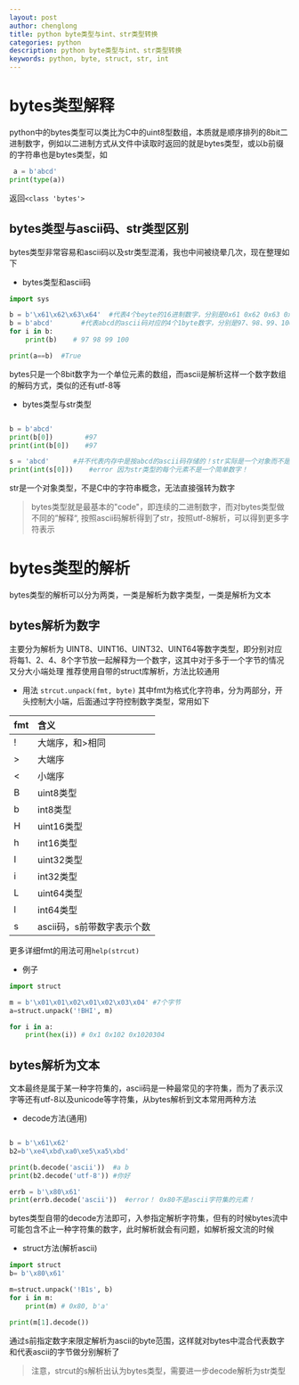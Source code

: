 ```yaml
---
layout: post
author: chenglong
title: python byte类型与int、str类型转换
categories: python
description: python byte类型与int、str类型转换
keywords: python, byte, struct, str, int
---
```


# bytes类型解释
python中的bytes类型可以类比为C中的uint8型数组，本质就是顺序排列的8bit二进制数字，例如以二进制方式从文件中读取时返回的就是bytes类型，或以b前缀的字符串也是bytes类型，如
<!-- abs -->

``` python
 a = b'abcd'
print(type(a))
```

返回`<class 'bytes'>`

## bytes类型与ascii码、str类型区别
bytes类型非常容易和ascii码以及str类型混淆，我也中间被绕晕几次，现在整理如下
- bytes类型和ascii码

```python
import sys

b = b'\x61\x62\x63\x64'  #代表4个beyte的16进制数字，分别是0x61 0x62 0x63 0x64 即97~100
b = b'abcd'       #代表abcd的ascii码对应的4个1byte数字，分别是97、98、99、100
for i in b:
    print(b)    # 97 98 99 100

print(a==b)  #True
```
bytes只是一个8bit数字为一个单位元素的数组，而ascii是解析这样一个数字数组的解码方式，类似的还有utf-8等

- bytes类型与str类型

 ```python

b = b'abcd'
print(b[0])        #97
print(int(b[0])    #97

s = 'abcd'      #并不代表内存中是按abcd的ascii码存储的！str实际是一个对象而不是一个简单数组
print(int(s[0]))    #error 因为str类型的每个元素不是一个简单数字！

```
str是一个对象类型，不是C中的字符串概念，无法直接强转为数字

>bytes类型就是最基本的"code"，即连续的二进制数字，而对bytes类型做不同的”解释“, 按照ascii码解析得到了str，按照utf-8解析，可以得到更多字符表示

# bytes类型的解析

bytes类型的解析可以分为两类，一类是解析为数字类型，一类是解析为文本

## bytes解析为数字

主要分为解析为 UINT8、UINT16、UINT32、UINT64等数字类型，即分别对应将每1、2、4、8个字节放一起解释为一个数字，这其中对于多于一个字节的情况又分大小端处理
推荐使用自带的struct库解析，方法比较通用

- 用法
`strcut.unpack(fmt, byte)`
其中fmt为格式化字符串，分为两部分，开头控制大小端，后面通过字符控制数字类型，常用如下

|fmt|含义|
|:--|:--|
|!|大端序，和>相同 |
|>|大端序|
|<|小端序|
|B|uint8类型|
|b|int8类型|
|H|uint16类型|
|h|int16类型|
|I|uint32类型|
|i|int32类型|
|L|uint64类型|
|l|int64类型|
|s|ascii码，s前带数字表示个数|

更多详细fmt的用法可用`help(strcut)`

- 例子

```python
import struct

m = b'\x01\x01\x02\x01\x02\x03\x04' #7个字节
a=struct.unpack('!BHI', m) 

for i in a:
    print(hex(i)) # 0x1 0x102 0x1020304
```

## bytes解析为文本

文本最终是属于某一种字符集的，ascii码是一种最常见的字符集，而为了表示汉字等还有utf-8以及unicode等字符集，从bytes解析到文本常用两种方法

- decode方法(通用)

```python

b = b'\x61\x62'
b2=b'\xe4\xbd\xa0\xe5\xa5\xbd'

print(b.decode('ascii'))  #a b
print(b2.decode('utf-8')) #你好

errb = b'\x80\x61'
print(errb.decode('ascii'))  #error！ 0x80不是ascii字符集的元素！
```
bytes类型自带的decode方法即可，入参指定解析字符集，但有的时候bytes流中可能包含不止一种字符集的数字，此时解析就会有问题，如解析报文流的时候

- struct方法(解析ascii)
```python
import struct
b= b'\x80\x61'

m=struct.unpack('!B1s', b)
for i in m:
    print(m) # 0x80, b'a'

print(m[1].decode())
```
通过s前指定数字来限定解析为ascii的byte范围，这样就对bytes中混合代表数字和代表ascii的字节做分别解析了
>注意，strcut的s解析出认为bytes类型，需要进一步decode解析为str类型


